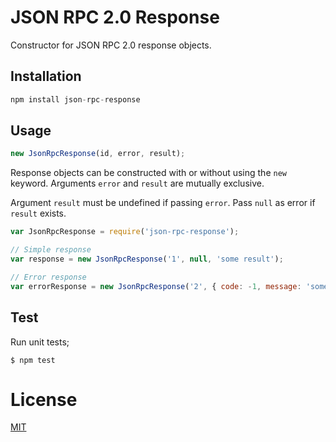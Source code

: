 # JSON RPC 2.0 Response

Constructor for JSON RPC 2.0 response objects.

## Installation

```js
npm install json-rpc-response
```

## Usage

```js
new JsonRpcResponse(id, error, result);
```

Response objects can be constructed with or without using the `new` keyword.
Arguments `error` and `result` are mutually exclusive.

Argument `result` must be
undefined if passing `error`. Pass `null` as error if `result` exists.

```js
var JsonRpcResponse = require('json-rpc-response');

// Simple response
var response = new JsonRpcResponse('1', null, 'some result');

// Error response
var errorResponse = new JsonRpcResponse('2', { code: -1, message: 'some error' });
```

## Test

Run unit tests;

`$ npm test`

# License

[MIT](LICENSE)